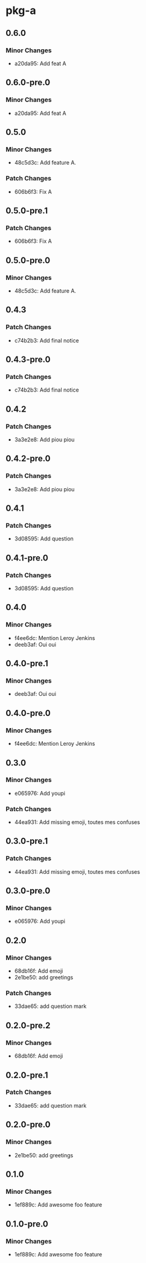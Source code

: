 # pkg-a

## 0.6.0

### Minor Changes

- a20da95: Add feat A

## 0.6.0-pre.0

### Minor Changes

- a20da95: Add feat A

## 0.5.0

### Minor Changes

- 48c5d3c: Add feature A.

### Patch Changes

- 606b6f3: Fix A

## 0.5.0-pre.1

### Patch Changes

- 606b6f3: Fix A

## 0.5.0-pre.0

### Minor Changes

- 48c5d3c: Add feature A.

## 0.4.3

### Patch Changes

- c74b2b3: Add final notice

## 0.4.3-pre.0

### Patch Changes

- c74b2b3: Add final notice

## 0.4.2

### Patch Changes

- 3a3e2e8: Add piou piou

## 0.4.2-pre.0

### Patch Changes

- 3a3e2e8: Add piou piou

## 0.4.1

### Patch Changes

- 3d08595: Add question

## 0.4.1-pre.0

### Patch Changes

- 3d08595: Add question

## 0.4.0

### Minor Changes

- f4ee6dc: Mention Leroy Jenkins
- deeb3af: Oui oui

## 0.4.0-pre.1

### Minor Changes

- deeb3af: Oui oui

## 0.4.0-pre.0

### Minor Changes

- f4ee6dc: Mention Leroy Jenkins

## 0.3.0

### Minor Changes

- e065976: Add youpi

### Patch Changes

- 44ea931: Add missing emoji, toutes mes confuses

## 0.3.0-pre.1

### Patch Changes

- 44ea931: Add missing emoji, toutes mes confuses

## 0.3.0-pre.0

### Minor Changes

- e065976: Add youpi

## 0.2.0

### Minor Changes

- 68db16f: Add emoji
- 2e1be50: add greetings

### Patch Changes

- 33dae65: add question mark

## 0.2.0-pre.2

### Minor Changes

- 68db16f: Add emoji

## 0.2.0-pre.1

### Patch Changes

- 33dae65: add question mark

## 0.2.0-pre.0

### Minor Changes

- 2e1be50: add greetings

## 0.1.0

### Minor Changes

- 1ef889c: Add awesome foo feature

## 0.1.0-pre.0

### Minor Changes

- 1ef889c: Add awesome foo feature
